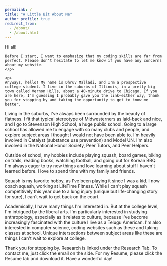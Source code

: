 ```yaml
---
permalink: /
title: "A Little Bit About Me"
author_profile: true
redirect_from: 
  - /about/
  - /about.html
---
```


<div>
  <p>
    Hi all!
    
    Before I start, I want to emphasize that my coding skills are far from perfect. Please don't hesitate to let me know if you have any concerns about my website.
    </p>

    <p>
    Anyways, hello! My name is Dhruv Malladi, and I'm a prospective college student. I live in the suburbs of Illinois, in a pretty big town called Vernon Hills, about a 40-minute drive to Chicago. If you are here, I'm guessing I probably gave you the link—either way, thank you for stopping by and taking the opportunity to get to know me better.
  </p>

  <p>
    Living in the suburbs, I've always been surrounded by the beauty of flatness. I fit that typical stereotype of Midwesterners as laid-back and nice, and I go to Stevenson High School, a huge public school. Going to a large school has allowed me to engage with so many clubs and people, and explore subject areas I thought I would not have been able to. I'm heavily involved in Catalyst (substance use prevention) and Model UN. I'm also involved in the National Honor Society, Peer Tutors, and Peer Helpers.
  </p>

  <p>
    Outside of school, my hobbies include playing squash, board games, biking on trails, reading books, watching football, and going out for Korean BBQ. I'm always eager to try new things and love learning about stuff I haven't learned before. I love to spend time with my family and friends.
  </p>

  <p>
    Squash is my favorite hobby, as I've been playing it since I was a kid. I now coach squash, working at LifeTime Fitness. While I can't play squash competitively this year due to a lung injury (unique but life-changing story for sure), I can't wait to get back on the court.
  </p>

  <p>
    Academically, I have many things I'm interested in. But at the college level, I'm intrigued by the liberal arts. I'm particularly interested in studying anthropology, especially as it relates to culture, because I've become increasingly fascinated with the culture I live as a Telugu American. I'm also interested in computer science, coding websites such as these and taking classes at school. Unique intersections between subject areas like these are things I can't wait to explore at college.
  </p>

  <p>
    Thank you for stopping by. Research is linked under the Research Tab. To contact me, just click the email on the side. For my Resume, please click the Resume tab and download it. Have a wonderful day!
  </p>
</div>
